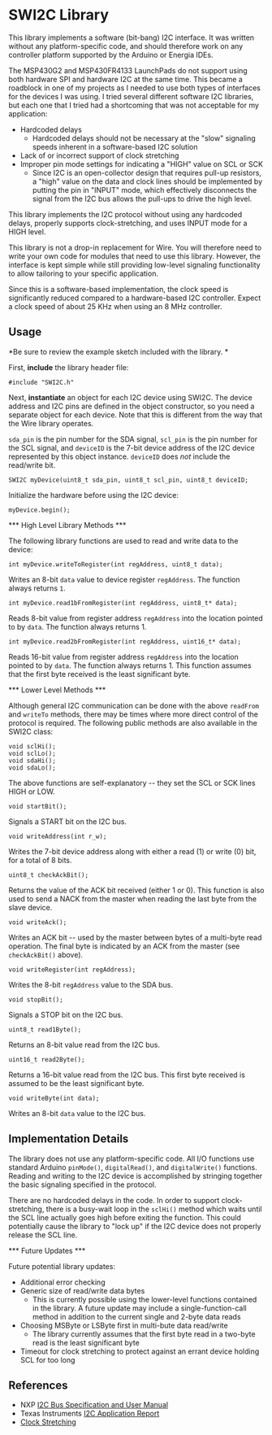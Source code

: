 SWI2C Library
====================

This library implements a software (bit-bang) I2C interface. It was written without any platform-specific code, and should therefore work on any controller platform supported by the Arduino or Energia IDEs.

The MSP430G2 and MSP430FR4133 LaunchPads do not support using both hardware SPI and hardware I2C at the same time. This became a roadblock in one of my projects as I needed to use both types of interfaces for the devices I was using. I tried several different software I2C libraries, but each one that I tried had a shortcoming that was not acceptable for my application:
-  Hardcoded delays
   - Hardcoded delays should not be necessary at the "slow" signaling speeds inherent in a software-based I2C solution
- Lack of or incorrect support of clock stretching
- Improper pin mode settings for indicating a "HIGH" value on SCL or SCK
  - Since I2C is an open-collector design that requires pull-up resistors, a "high" value on the data and clock lines should be implemented by putting the pin in "INPUT" mode, which effectively disconnects the signal from the I2C bus allows the pull-ups to drive the high level.

This library implements the I2C protocol without using any hardcoded delays, properly supports clock-stretching, and uses INPUT mode for a HIGH level.

This library is not a drop-in replacement for Wire. You will therefore need to write your own code for modules that need to use this library. However, the interface is kept simple while still providing low-level signaling functionality to allow tailoring to your specific application.

Since this is a software-based implementation, the clock speed is significantly reduced compared to a hardware-based I2C controller. Expect a clock speed of about 25 KHz when using an 8 MHz controller.

Usage
-----

*Be sure to review the example sketch included with the library. *

First, **include** the library header file:

    #include "SWI2C.h"

Next, **instantiate** an object for each I2C device using SWI2C. The device address and I2C pins are defined in the object constructor, so you need a separate object for each device. Note that this is different from the way that the Wire library operates.

`sda_pin` is the pin number for the SDA signal, `scl_pin` is the pin number for the SCL signal, and `deviceID` is the 7-bit device address of the I2C device represented by this object instance. `deviceID` does *not* include the read/write bit.

    SWI2C myDevice(uint8_t sda_pin, uint8_t scl_pin, uint8_t deviceID;

Initialize the hardware before using the I2C device:

    myDevice.begin();

*** High Level Library Methods ***

The following library functions are used to read and write data to the device:

    int myDevice.writeToRegister(int regAddress, uint8_t data);

Writes an 8-bit `data` value to device register `regAddress`. The function always returns `1`.

    int myDevice.read1bFromRegister(int regAddress, uint8_t* data);

Reads 8-bit value from register address `regAddress` into the location pointed to by `data`. The function always returns 1.

    int myDevice.read2bFromRegister(int regAddress, uint16_t* data);

Reads 16-bit value from register address `regAddress` into the location pointed to by `data`. The function always returns 1. This function assumes that the first byte received is the least significant byte.

*** Lower Level Methods ***

Although general I2C communication can be done with the above `readFrom` and `writeTo` methods, there may be times where more direct control of the protocol is required. The following public methods are also available in the SWI2C class:

    void sclHi();
    void sclLo();
    void sdaHi();
    void sdaLo();

The above functions are self-explanatory -- they set the SCL or SCK lines HIGH or LOW.

    void startBit();
Signals a START bit on the I2C bus.

    void writeAddress(int r_w);
Writes the 7-bit device address along with either a read (1) or write (0) bit, for a total of 8 bits.

    uint8_t checkAckBit();
Returns the value of the ACK bit received (either 1 or 0). This function is also used to send a NACK from the master when reading the last byte from the slave device.

    void writeAck();
Writes an ACK bit -- used by the master between bytes of a multi-byte read operation. The final byte is indicated by an ACK from the master (see `checkAckBit()` above).

    void writeRegister(int regAddress);
Writes the 8-bit `regAddress` value to the SDA bus.

    void stopBit();
Signals a STOP bit on the I2C bus.

    uint8_t read1Byte();
Returns an 8-bit value read from the I2C bus.

    uint16_t read2Byte();
Returns a 16-bit value read from the I2C bus. This first byte received is assumed to be the least significant byte.

    void writeByte(int data);
Writes an 8-bit `data` value to the I2C bus.

Implementation Details
----------------------

The library does not use any platform-specific code. All I/O functions use standard Arduino `pinMode()`, `digitalRead()`, and `digitalWrite()` functions. Reading and writing to the I2C device is accomplished by stringing together the basic signaling specified in the protocol.

There are no hardcoded delays in the code. In order to support clock-stretching, there is a busy-wait loop in the `sclHi()` method which waits until the SCL line actually goes high before exiting the function. This could potentially cause the library to "lock up" if the I2C device does not properly release the SCL line.

*** Future Updates ***

Future potential library updates:
- Additional error checking
- Generic size of read/write data bytes
  - This is currently possible using the lower-level functions contained in the library. A future update may include a single-function-call method in addition to the current single and 2-byte data reads
- Choosing MSByte or LSByte first in multi-bute data read/write
  - The library currently assumes that the first byte read in a two-byte read is the least significant byte
- Timeout for clock stretching to protect against an errant device holding SCL for too long


References
---------------------

+ NXP [I2C Bus Specification and User Manual](https://www.nxp.com/docs/en/user-guide/UM10204.pdf)
+ Texas Instruments [I2C Application Report](http://www.ti.com/lit/an/slva704/slva704.pdf)
+ [Clock Stretching](https://www.i2c-bus.org/clock-stretching/)

